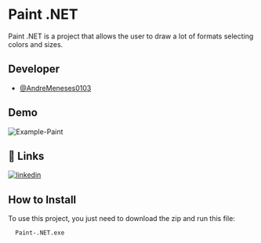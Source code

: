 
# Paint .NET

Paint .NET is a project that allows the user to draw a lot of formats selecting colors and sizes.
## Developer

- [@AndreMeneses0103](https://github.com/AndreMeneses0103)


## Demo

![Example-Paint](https://github.com/AndreMeneses0103/paint-.NET/assets/89109574/b751fe6c-6f1c-4fe2-9e95-1ce7eda88c94)




## 🔗 Links


[![linkedin](https://img.shields.io/badge/linkedin-0A66C2?style=for-the-badge&logo=linkedin&logoColor=white)](https://www.linkedin.com/in/andre-meneses-dev/)



## How to Install

To use this project, you just need to download the zip and run this file:

```bash
  Paint-.NET.exe
```

